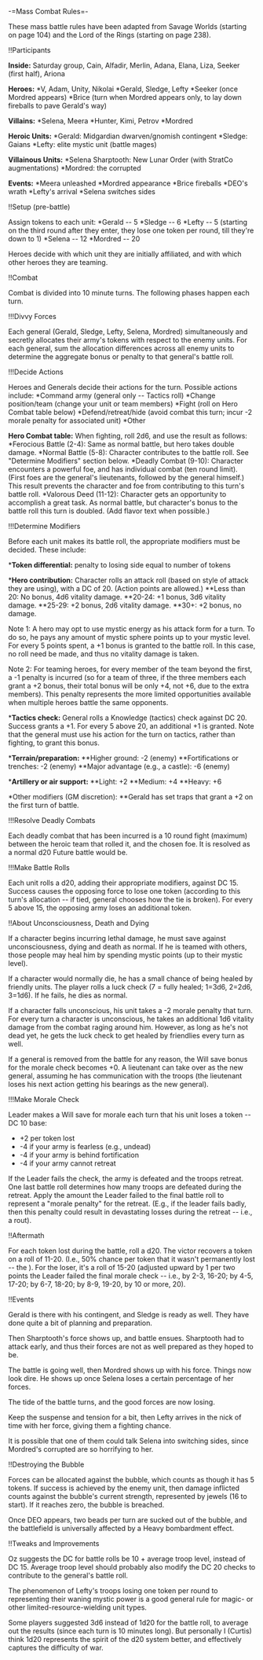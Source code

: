 -=Mass Combat Rules=-

These mass battle rules have been adapted from Savage  Worlds (starting on page 104) and the Lord of the Rings  (starting on page 238).


!!Participants

__Inside:__ Saturday group, Cain, Alfadir, Merlin, Adana, Elana, Liza, Seeker (first half), Ariona

__Heroes:__
*V, Adam, Unity, Nikolai
*Gerald, Sledge, Lefty
*Seeker (once Mordred appears)
*Brice (turn when Mordred appears only, to lay down fireballs to pave Gerald's way)

__Villains:__
*Selena, Meera
*Hunter, Kimi, Petrov
*Mordred

__Heroic Units:__
*Gerald: Midgardian dwarven/gnomish contingent
*Sledge: Gaians
*Lefty: elite mystic unit (battle mages)

__Villainous Units:__
*Selena Sharptooth: New Lunar Order (with StratCo  augmentations)
*Mordred: the corrupted

__Events:__
*Meera unleashed
*Mordred appearance
*Brice fireballs
*DEO's wrath
*Lefty's arrival
*Selena switches sides


!!Setup (pre-battle)

Assign tokens to each unit:
*Gerald -- 5
*Sledge -- 6
*Lefty -- 5 (starting on the third round after they  enter, they lose one token per round, till they're down  to 1)
*Selena -- 12
*Mordred -- 20

Heroes decide with which unit they are initially affiliated, and with which other heroes they are teaming.


!!Combat

Combat is divided into 10 minute turns. The following phases happen each turn.

!!!Divvy Forces

Each general (Gerald, Sledge, Lefty, Selena, Mordred) simultaneously and secretly allocates their army's tokens with respect to the enemy units. For each general, sum the allocation differences across all enemy units to determine the aggregate bonus or penalty to that general's battle roll.

!!!Decide Actions

Heroes and Generals decide their actions for the turn. Possible actions include:
*Command army (general only -- Tactics roll)
*Change position/team (change your unit or team members)
*Fight (roll on Hero Combat table below)
*Defend/retreat/hide (avoid combat this turn; incur -2 morale penalty for associated unit)
*Other

__Hero Combat table:__
When fighting, roll 2d6, and use the result as follows:
*Ferocious Battle (2-4): Same as normal battle, but hero takes double damage.
*Normal Battle (5-8): Character contributes to the battle roll. See &quot;Determine Modifiers&quot; section below.
*Deadly Combat (9-10): Character encounters a powerful foe, and has individual combat (ten round limit). (First foes are the general's lieutenants, followed by  the general himself.) This result prevents the  character and foe from contributing to this turn's battle roll.
*Valorous Deed (11-12): Character gets an opportunity to accomplish a great task. As normal battle, but character's bonus to the battle roll this turn is doubled. (Add flavor text when possible.)

!!!Determine Modifiers

Before each unit makes its battle roll, the appropriate modifiers must be decided. These include:

*__Token differential:__ penalty to losing side equal to number of tokens

*__Hero contribution:__ Character rolls an attack roll (based on style of attack they are using), with a DC of 20. (Action points are allowed.)
**Less than 20: No bonus, 4d6 vitality damage.
**20-24: +1 bonus, 3d6 vitality damage.
**25-29: +2 bonus, 2d6 vitality damage.
**30+: +2 bonus, no damage.

Note 1: A hero may opt to use mystic energy as his attack form for a turn. To do so, he pays any amount of mystic sphere points up to your mystic level. For every 5 points spent, a +1 bonus is granted to the battle roll. In this case, no roll need be made, and thus no vitality damage is taken.

Note 2: For teaming heroes, for every member of the team beyond the first, a -1 penalty is incurred (so for a team of three, if the three members each grant a +2 bonus, their total bonus will be only +4, not +6, due to the extra members). This penalty represents the more limited opportunities available when multiple heroes battle the same opponents.

*__Tactics check:__ General rolls a Knowledge (tactics) check against DC 20. Success grants a +1. For every 5 above 20, an additional +1 is granted. Note that the general must use his action for the turn on tactics, rather than fighting, to grant this bonus.

*__Terrain/preparation:__
**Higher ground: -2 (enemy)
**Fortifications or trenches: -2 (enemy)
**Major advantage (e.g., a castle): -6 (enemy)

*__Artillery or air support:__
**Light: +2
**Medium: +4
**Heavy: +6

*Other modifiers (GM discretion):
**Gerald has set traps that grant a +2 on the first turn of battle.

!!!Resolve Deadly Combats

Each deadly combat that has been incurred is a 10 round fight (maximum) between the heroic team that rolled it, and the chosen foe. It is resolved as a normal d20 Future battle would be.

!!!Make Battle Rolls

Each unit rolls a d20, adding their appropriate modifiers, against DC 15. Success causes the opposing force to lose one token (according to this turn's allocation -- if tied, general chooses how the tie is broken). For every 5 above 15, the opposing army loses an additional token.

!!About Unconsciousness, Death and Dying

If a character begins incurring lethal damage, he must save against unconsciousness, dying and death as normal. If he is teamed with others, those people may heal him by spending mystic points (up to their mystic level).

If a character would normally die, he has a small chance of being healed by friendly units. The player rolls a luck check (7 = fully healed; 1=3d6,  2=2d6, 3=1d6). If he fails, he dies as normal.

If a character falls unconscious, his unit takes a -2 morale penalty that turn. For every turn a character is unconscious, he takes an additional 1d6 vitality damage from the combat raging around him. However, as long as he's not dead yet, he gets the luck check to get healed by friendlies every turn as well.

If a general is removed from the battle for any reason, the Will save bonus for the morale check becomes +0. A lieutenant can take over as the new general, assuming he has communication with the troops (the lieutenant loses his next action getting his bearings as the new general).

!!!Make Morale Check

Leader makes a Will save for morale each turn that his unit loses a token -- DC 10 base:
* +2 per token lost
* -4 if your army is fearless (e.g., undead)
* -4 if your army is behind fortification
* -4 if your army cannot retreat

If the Leader fails the check, the army is defeated and the troops retreat. One last battle roll determines how many troops are defeated during the retreat. Apply the amount the Leader failed to the final battle roll to represent a &quot;morale penalty&quot; for the retreat. (E.g., if the leader fails badly, then this penalty could result in devastating losses during the retreat -- i.e., a rout).


!!Aftermath

For each token lost during the battle, roll a d20. The victor recovers a token on a roll of 11-20. (I.e., 50%  chance per token that it wasn't permanently lost -- the  ). For the loser, it's a roll of 15-20 (adjusted upward  by 1 per two points the Leader failed the final morale check -- i.e., by 2-3, 16-20; by 4-5, 17-20; by 6-7,  18-20; by 8-9, 19-20, by 10 or more, 20).


!!Events

Gerald is there with his contingent, and Sledge is ready as well. They have done quite a bit of planning and preparation.

Then Sharptooth's force shows up, and battle ensues.  Sharptooth had to attack early, and thus their forces are not as well prepared as they hoped to be.

The battle is going well, then Mordred shows up with  his force. Things now look dire. He shows up once Selena loses a certain percentage of her forces.

The tide of the battle turns, and the good forces are now losing.

Keep the suspense and tension for a bit, then Lefty arrives in the nick of time with her force, giving them a fighting chance.

It is possible that one of them could talk Selena into switching sides, since Mordred's corrupted are so horrifying to her.


!!Destroying the Bubble

Forces can be allocated against the bubble, which counts as though it has 5 tokens. If success is achieved by the enemy unit, then damage inflicted counts against the bubble's current strength, represented by jewels (16 to start). If it reaches zero, the bubble is breached.

Once DEO appears, two beads per turn are sucked out of the bubble, and the battlefield is universally affected by a Heavy bombardment effect.


!!Tweaks and Improvements

Oz suggests the DC for battle rolls be 10 + average troop level, instead of DC 15. Average troop level should probably also modify the DC 20 checks to contribute to the general's battle roll.

The phenomenon of Lefty's troops losing one token per round to representing their waning mystic power is a good general rule for magic- or other limited-resource-wielding unit types.

Some players suggested 3d6 instead of 1d20 for the battle roll, to average out the results (since each turn is 10 minutes long). But personally I (Curtis) think 1d20 represents the spirit of the d20 system better, and effectively captures the difficulty of war.
